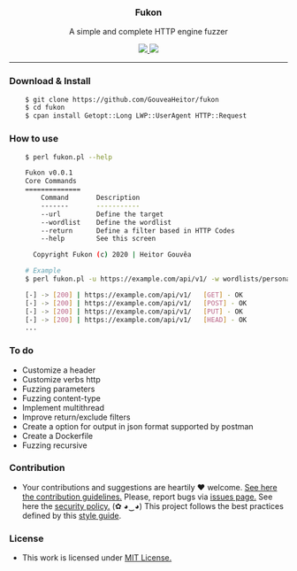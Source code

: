 <p align="center">
  <h3 align="center"><b>Fukon</b></h3>
  <p align="center">A simple and complete HTTP engine fuzzer</p>
  <p align="center">
    <a href="https://github.com/GouveaHeitor/fukon/blob/master/LICENSE.md">
      <img src="https://img.shields.io/badge/license-MIT-blue.svg">
    </a>
    <a href="https://github.com/GouveaHeitor/fukon/releases">
      <img src="https://img.shields.io/badge/version-0.1.2-blue.svg">
    </a>
  </p>
</p>

---

### Download & Install

```bash 
    $ git clone https://github.com/GouveaHeitor/fukon
    $ cd fukon
    $ cpan install Getopt::Long LWP::UserAgent HTTP::Request
```
### How to use

```bash
    $ perl fukon.pl --help

    Fukon v0.0.1
    Core Commands
    ==============
        Command       Description
        -------       -----------
        --url         Define the target
        --wordlist    Define the wordlist
        --return      Define a filter based in HTTP Codes
        --help        See this screen

      Copyright Fukon (c) 2020 | Heitor Gouvêa

    # Example
    $ perl fukon.pl -u https://example.com/api/v1/ -w wordlists/personal.txt --return 200

    [-] -> [200] | https://example.com/api/v1/ 	 [GET] - OK
    [-] -> [200] | https://example.com/api/v1/ 	 [POST] - OK
    [-] -> [200] | https://example.com/api/v1/ 	 [PUT] - OK
    [-] -> [200] | https://example.com/api/v1/ 	 [HEAD] - OK
    ...
```

### To do

  - Customize a header
  - Customize verbs http
  - Fuzzing parameters
  - Fuzzing content-type
  - Implement multithread
  - Improve return/exclude filters
  - Create a option for output in json format supported by postman
  - Create a Dockerfile
  - Fuzzing recursive

### Contribution

- Your contributions and suggestions are heartily ♥ welcome. [See here the contribution guidelines.](/.github/CONTRIBUTING.md) Please, report bugs via [issues page.](https://github.com/GouveaHeitor/fukon/issues) See here the [security policy.](./github/SECURITY.md) (✿ ◕‿◕) This project follows the best practices defined by this [style guide](https://heitorgouvea.me/projects/perl-style-guide).

### License

- This work is licensed under [MIT License.](https://github.com/GouveaHeitor/fukon/blob/master/LICENSE.md)
